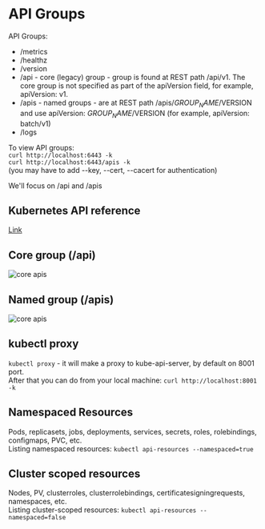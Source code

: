 # API Groups

API Groups:
* /metrics
* /healthz
* /version
* /api - core (legacy) group - group is found at REST path /api/v1. The core group is not specified as part of the apiVersion field, for example, apiVersion: v1.
* /apis - named groups - are at REST path /apis/$GROUP_NAME/$VERSION and use apiVersion: $GROUP_NAME/$VERSION (for example, apiVersion: batch/v1)
* /logs

To view API groups:  
``` curl http://localhost:6443 -k ```  
``` curl http://localhost:6443/apis -k ```  
(you may have to add --key, --cert, --cacert for authentication)

We'll focus on /api and /apis  

## Kubernetes API reference

[Link](https://kubernetes.io/docs/reference/generated/kubernetes-api/v1.27/)

## Core group (/api)
![core apis](../images/28_core_apis.png)

## Named group (/apis)
![core apis](../images/28_named_apis.png)

## kubectl proxy

```kubectl proxy```  - it will make a proxy to kube-api-server, by default on 8001 port.  
After that you can do from your local machine: ``` curl http://localhost:8001 -k ```


## Namespaced Resources

Pods, replicasets, jobs, deployments, services, secrets, roles, rolebindings, configmaps, PVC, etc.  
Listing namespaced resources: ```kubectl api-resources --namespaced=true```

## Cluster scoped resources

Nodes, PV, clusterroles, clusterrolebindings, certificatesigningrequests, namespaces, etc.  
Listing cluster-scoped resources: ```kubectl api-resources --namespaced=false```

